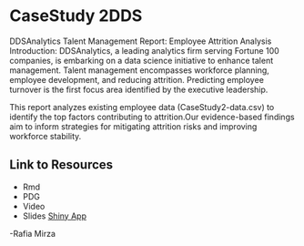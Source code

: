# CaseStudy 2DDS

DDSAnalytics Talent Management Report: Employee Attrition Analysis Introduction: DDSAnalytics, a leading analytics firm serving Fortune 100 companies, is embarking on a data science initiative to enhance talent management. Talent management encompasses workforce planning, employee development, and reducing attrition. Predicting employee turnover is the first focus area identified by the executive leadership.

This report analyzes existing employee data (CaseStudy2-data.csv) to identify the top factors contributing to attrition.Our evidence-based findings aim to inform strategies for mitigating attrition risks and improving workforce stability.

## Link to Resources
* Rmd
* PDG
* Video
* Slides
[Shiny App](https://librarianrafia.shinyapps.io/JobAttrition/)

-Rafia Mirza